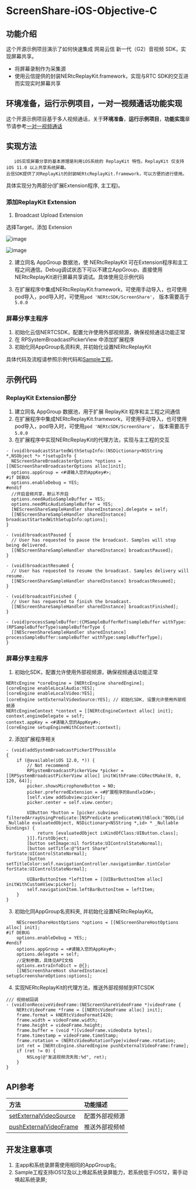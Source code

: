 # ScreenShare-iOS-Objective-C

## 功能介绍

这个开源示例项目演示了如何快速集成 网易云信 新一代（G2）音视频 SDK，实现屏幕共享。
- 将屏幕录制作为采集源
- 使用云信提供的封装NERtcReplayKit.framework，实现与RTC SDK的交互进而实现实时屏幕共享

## 环境准备，运行示例项目，一对一视频通话功能实现

这个开源示例项目基于多人视频通话，关于**环境准备**，**运行示例项目**，**功能实现**章节请参考[一对一视频通话](https://github.com/netease-im/Basic-Video-Call/blob/master/One-to-One-Video/NERtcSample-1to1-iOS-Objective-C/README.md)

## <span id="实现方法">实现方法</span>

       iOS实现屏幕分享的基本原理是利用iOS系统的 ReplayKit 特性。ReplayKit 仅支持iOS 11.0 以上共享系统屏幕。
    云信SDK提供了对ReplayKit的封装NERtcReplayKit.framework，可以方便的进行使用。

具体实现分为两部分(扩展Extension程序, 主工程)。

### 添加ReplayKit Extension

1. Broadcast Upload Extension

选择Target，添加 Extension

![image](https://yx-web-nosdn.netease.im/quickhtml%2Fassets%2Fyunxin%2Fdefault%2Fadd_ext.jpg)

![image](https://yx-web-nosdn.netease.im/quickhtml%2Fassets%2Fyunxin%2Fdefault%2Fchose_ext.jpg)

2. 建立同名 AppGroup 数据池，使 NERtcReplayKit 可在Extension程序和主工程之间通信。Debug调试状态下可以不建立AppGroup，直接使用NERtcReplayKit进行屏幕共享调试。具体使用见示例代码

3. 在扩展程序中集成NERtcReplayKit.framework，可使用手动导入，也可使用pod导入，pod导入时，可使用`pod 'NERtcSDK/ScreenShare'`， 版本需要高于`5.0.0`

### 屏幕分享主程序

1. 初始化云信NERTCSDK，配置允许使用外部视频源，确保视频通话功能正常
2. 在 RPSystemBroadcastPickerView 中添加扩展程序
3. 初始化同AppGroup名资料夹, 并初始化设置NERtcReplayKit

具体代码及流程请参照示例代码和[Sample工程](https://github.com/netease-im/Advanced-Video/tree/master/ScreenShare/ScreenShare-iOS-Objective-C)。

## <span id="示例代码">示例代码</span>

### ReplayKit Extension部分

1. 建立同名 AppGroup 数据池，用于扩展 ReplayKit 程序和主工程之间通信
2. 在扩展程序中集成NERtcReplayKit.framework，可使用手动导入，也可使用pod导入，pod导入时，可使用`pod 'NERtcSDK/ScreenShare'`， 版本需要高于`5.0.0`
3. 在扩展程序中实现NERtcReplayKit的代理方法，实现与主工程的交互

```objc
- (void)broadcastStartedWithSetupInfo:(NSDictionary<NSString *,NSObject *> *)setupInfo {
  NEScreenShareBroadcasterOptions *options = [[NEScreenShareBroadcasterOptions alloc]init];
  options.appGroup = <#请输入您的AppKey#>;
#if DEBUG
  options.enableDebug = YES;
#endif
  //开启音频共享，默认不开启
  options.needAudioSampleBuffer = YES;
  options.needMicAudioSampleBuffer = YES;
  [NEScreenShareSampleHandler sharedInstance].delegate = self;
  [[NEScreenShareSampleHandler sharedInstance] broadcastStartedWithSetupInfo:options];
}

- (void)broadcastPaused {
  // User has requested to pause the broadcast. Samples will stop being delivered.
  [[NEScreenShareSampleHandler sharedInstance] broadcastPaused];
}

- (void)broadcastResumed {
  // User has requested to resume the broadcast. Samples delivery will resume.
  [[NEScreenShareSampleHandler sharedInstance] broadcastResumed];
}

- (void)broadcastFinished {
  // User has requested to finish the broadcast.
  [[NEScreenShareSampleHandler sharedInstance] broadcastFinished];
}

- (void)processSampleBuffer:(CMSampleBufferRef)sampleBuffer withType:(RPSampleBufferType)sampleBufferType {
  [[NEScreenShareSampleHandler sharedInstance] processSampleBuffer:sampleBuffer withType:sampleBufferType];
}
```

### 屏幕分享主程序

1. 初始化SDK，配置允许使用外部视频源，确保视频通话功能正常

```objc
NERtcEngine *coreEngine = [NERtcEngine sharedEngine];
[coreEngine enableLocalAudio:YES];
[coreEngine enableLocalVideo:YES];
[coreEngine setExternalVideoSource:YES]; // 初始化SDK, 设置允许使用外部视频源
NERtcEngineContext *context = [[NERtcEngineContext alloc] init];
context.engineDelegate = self;
context.appKey = <#请输入您的AppKey#>;
[coreEngine setupEngineWithContext:context];
```

2. 添加扩展程序相关

```objc
- (void)addSystemBroadcastPickerIfPossible
{
    if (@available(iOS 12.0, *)) {
        // Not recommend
        RPSystemBroadcastPickerView *picker = [[RPSystemBroadcastPickerView alloc] initWithFrame:CGRectMake(0, 0, 120, 64)];
        picker.showsMicrophoneButton = NO;
        picker.preferredExtension = <#扩展程序的BundleId#>;
        [self.view addSubview:picker];
        picker.center = self.view.center;
        
        UIButton *button = [picker.subviews filteredArrayUsingPredicate:[NSPredicate predicateWithBlock:^BOOL(id  _Nullable evaluatedObject, NSDictionary<NSString *,id> * _Nullable bindings) {
            return [evaluatedObject isKindOfClass:UIButton.class];
        }]].firstObject;
        [button setImage:nil forState:UIControlStateNormal];
        [button setTitle:@"Start Share" forState:UIControlStateNormal];
        [button setTitleColor:self.navigationController.navigationBar.tintColor forState:UIControlStateNormal];
        
        UIBarButtonItem *leftItem = [[UIBarButtonItem alloc] initWithCustomView:picker];
        self.navigationItem.leftBarButtonItem = leftItem;
    }
}
```

3. 初始化同AppGroup名资料夹, 并初始化设置NERtcReplayKit。

```objc
    NEScreenShareHostOptions *options = [[NEScreenShareHostOptions alloc] init];
#if DEBUG
    options.enableDebug = YES;;
#endif
    options.appGroup = <#请输入您的AppKey#>;
    options.delegate = self;
    //定制参数，具体见API文档
    options.extraInfoDict = @{};
    [[NEScreenShareHost sharedInstance] setupScreenshareOptions:options];
```

4. 实现NERtcReplayKit的代理方法，推送外部视频帧到RTCSDK

```objc
/// 视频帧回调
- (void)onReceiveVideoFrame:(NEScreenShareVideoFrame *)videoFrame {
    NERtcVideoFrame *frame = [[NERtcVideoFrame alloc] init];
    frame.format = kNERtcVideoFormatI420;
    frame.width = videoFrame.width;
    frame.height = videoFrame.height;
    frame.buffer = (void *)[videoFrame.videoData bytes];
    frame.timestamp = videoFrame.timeStamp;
    frame.rotation = (NERtcVideoRotationType)videoFrame.rotation;
    int ret = [NERtcEngine.sharedEngine pushExternalVideoFrame:frame];
    if (ret != 0) {
        NSLog(@"发送视频流失败:%d", ret);
    }
}
```

## <span id="API参考">API参考</span>

 **方法** | **功能描述**
:--|:--
[setExternalVideoSource](https://dev.yunxin.163.com/docs/interface/%E9%9F%B3%E8%A7%86%E9%A2%912.0iOS%E7%AB%AF/Protocols/INERtcEngineEx.html#//api/name/setExternalVideoSource:)|配置外部视频源
[pushExternalVideoFrame](https://dev.yunxin.163.com/docs/interface/%E9%9F%B3%E8%A7%86%E9%A2%912.0iOS%E7%AB%AF/Protocols/INERtcEngineEx.html#//api/name/pushExternalVideoFrame:)|推送外部视频帧

## <span id="开发注意事项">开发注意事项</span>

1. 主app和系统录屏需使用相同的AppGroup名;
2. Sample工程支持iOS12及以上唤起系统录屏能力，若系统低于iOS12，需手动唤起系统录屏;